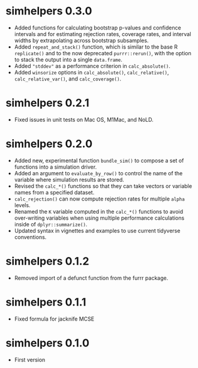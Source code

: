 simhelpers 0.3.0
=======================
* Added functions for calculating bootstrap p-values and confidence intervals and for estimating rejection rates, coverage rates, and interval widths by extrapolating across bootstrap subsamples. 
* Added `repeat_and_stack()` function, which is similar to the base R `replicate()` and to the now deprecated `purrr::rerun()`, with the option to stack the output into a single `data.frame`.
* Added `"stddev"` as a performance criterion in `calc_absolute()`.
* Added `winsorize` options in `calc_absolute()`, `calc_relative()`, `calc_relative_var()`, and `calc_coverage()`.

simhelpers 0.2.1
=======================
* Fixed issues in unit tests on Mac OS, M1Mac, and NoLD.

simhelpers 0.2.0
=======================

* Added new, experimental function `bundle_sim()` to compose a set of functions into a simulation driver.
* Added an argument to `evaluate_by_row()` to control the name of the variable where simulation results are stored.
* Revised the `calc_*()` functions so that they can take vectors or variable names from a specified dataset.
* `calc_rejection()` can now compute rejection rates for multiple `alpha` levels. 
* Renamed the `K` variable computed in the `calc_*()` functions to avoid over-writing variables when using multiple performance calculations inside of `dplyr::summarize()`. 
* Updated syntax in vignettes and examples to use current tidyverse conventions.

simhelpers 0.1.2
=======================

* Removed import of a defunct function from the furrr package. 

simhelpers 0.1.1
=======================

* Fixed formula for jacknife MCSE

simhelpers 0.1.0
=======================

* First version
